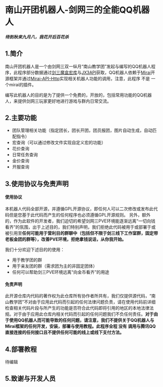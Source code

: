 # 南山开团机器人-剑网三的全能QQ机器人
##### 待到秋来九月八，我花开后百花杀
## 1.简介
南山开团机器人是一个由剑网三双一纵月“南山教学团”发起与编写的QQ机器人程序，此程序部分数据通过[剑三魔盒宏库](https://www.jx3box.com/macro/#/ "剑三魔盒宏库")与[JX3API](https://jx3api.com/#/?id=explain "JX3API")获取，QQ机器人依赖于[Mirai](https://github.com/mamoe/mirai "Mirai")开源框架并通过[Mirai-API-Http](https://github.com/project-mirai/mirai-api-http "Mirai-API-Http")实现相关机器人功能的调用，注意，此程序 不是 一个mirai的插件。

编写此机器人的目的是为了提供一个免费的，开放的，包括常用功能的QQ机器人，来提供剑网三玩家更好地进行游戏与群内日常交流。
## 2.主要功能
- 团队管理相关功能（指定团长，团长开团，团员报团，图片自动生成，自动匹配指令）
- 宏查询（可以通过修改文件实现自定义宏的功能）
- 花价查询
- 日常任务查询
- 金价查询
- 开服查询

## 3.使用协议与免责声明
#### 使用协议
本机器人代码全部开源，并遵循GPL开源协议，即任何人可以二次修改或发布此代码但是您基于此代码而产生的任何程序也必须遵循GPL开源规则。
另外，额外的，作为此软件的开发者，我们迫切的希望剑网三PVE环境能逐渐远离“一切向钱看齐”的氛围，出于上述目的，我们特别声明，我们拒绝此代码被用于或部署于或被引用至**任何可能用于营利目的群聊中（包括但不限于剑三线下工作室群，固定带老板金团的群等），改善PVE环境，拒绝拿钱说话，从你我开始。**

我们十分欢迎下述目的的使用：
- 用于教学团的群
- 用于亲友团的群（需求团为主的非固定团体）
- 任何可以帮助剑三PVE环境远离“向金币看齐”的用途

#### 免责声明
此开源仓库内代码的著作权为此仓库所有协作者所共有，我们仅提供源代码，“南山教学团”不对由于应用此代码而引起的任何法律问题负责，请在使用代码前详细检查相关代码片段与所产生的功能是否符合此代码即将引用的地区的本地法律法规。对于由于应用此仓库内相关代码而引起的任何问题我们不负任何责任。**对于由于使用QQ机器人而可能导致的任何问题，请注意，我们不提供关于QQ机器人与Mirai框架的任何开发，安装，部署与使用教程。此程序全程 没有 调用与腾讯QQ直接连接的任何接口且不提供任何可能的线上或线下支付方法。**

## 4.部署教程
待编辑

## 5.致谢与开发人员
